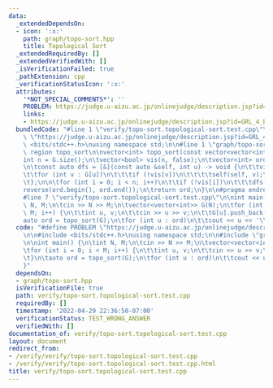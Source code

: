 ```yaml
---
data:
  _extendedDependsOn:
  - icon: ':x:'
    path: graph/topo-sort.hpp
    title: Topological Sort
  _extendedRequiredBy: []
  _extendedVerifiedWith: []
  _isVerificationFailed: true
  _pathExtension: cpp
  _verificationStatusIcon: ':x:'
  attributes:
    '*NOT_SPECIAL_COMMENTS*': ''
    PROBLEM: https://judge.u-aizu.ac.jp/onlinejudge/description.jsp?id=GRL_4_B
    links:
    - https://judge.u-aizu.ac.jp/onlinejudge/description.jsp?id=GRL_4_B
  bundledCode: "#line 1 \"verify/topo-sort.topological-sort.test.cpp\"\n#define PROBLEM\
    \ \"https://judge.u-aizu.ac.jp/onlinejudge/description.jsp?id=GRL_4_B\"\n\n#include\
    \ <bits/stdc++.h>\nusing namespace std;\n\n#line 1 \"graph/topo-sort.hpp\"\n#pragma\
    \ region topo_sort\n\nvector<int> topo_sort(const vector<vector<int>> &G) {\n\t\
    int n = G.size();\n\tvector<bool> vis(n, false);\n\tvector<int> ord;\n\tord.reserve(n);\n\
    \n\tconst auto dfs = [&](const auto &self, int u) -> void {\n\t\tvis[u] = true;\n\
    \t\tfor (int v : G[u])\n\t\t\tif (!vis[v])\n\t\t\t\tself(self, v);\n\t\tord.push_back(u);\n\
    \t};\n\n\tfor (int i = 0; i < n; i++)\n\t\tif (!vis[i])\n\t\t\tdfs(dfs, i);\n\t\
    reverse(ord.begin(), ord.end());\n\treturn ord;\n}\n\n#pragma endregion topo_sort\n\
    #line 7 \"verify/topo-sort.topological-sort.test.cpp\"\n\nint main() {\n\tint\
    \ N, M;\n\tcin >> N >> M;\n\tvector<vector<int>> G(N);\n\tfor (int i = 0; i <\
    \ M; i++) {\n\t\tint u, v;\n\t\tcin >> u >> v;\n\t\tG[u].push_back(v);\n\t}\n\t\
    auto ord = topo_sort(G);\n\tfor (int u : ord)\n\t\tcout << u << '\\n';\n}\n"
  code: "#define PROBLEM \"https://judge.u-aizu.ac.jp/onlinejudge/description.jsp?id=GRL_4_B\"\
    \n\n#include <bits/stdc++.h>\nusing namespace std;\n\n#include \"graph/topo-sort.hpp\"\
    \n\nint main() {\n\tint N, M;\n\tcin >> N >> M;\n\tvector<vector<int>> G(N);\n\
    \tfor (int i = 0; i < M; i++) {\n\t\tint u, v;\n\t\tcin >> u >> v;\n\t\tG[u].push_back(v);\n\
    \t}\n\tauto ord = topo_sort(G);\n\tfor (int u : ord)\n\t\tcout << u << '\\n';\n\
    }"
  dependsOn:
  - graph/topo-sort.hpp
  isVerificationFile: true
  path: verify/topo-sort.topological-sort.test.cpp
  requiredBy: []
  timestamp: '2022-04-29 22:36:50-07:00'
  verificationStatus: TEST_WRONG_ANSWER
  verifiedWith: []
documentation_of: verify/topo-sort.topological-sort.test.cpp
layout: document
redirect_from:
- /verify/verify/topo-sort.topological-sort.test.cpp
- /verify/verify/topo-sort.topological-sort.test.cpp.html
title: verify/topo-sort.topological-sort.test.cpp
---
```

